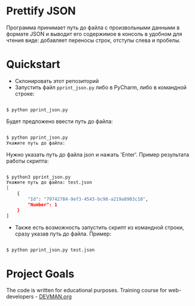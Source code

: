 # Prettify JSON

Программа принимает путь до файла с произвольными данными в формате JSON и выводит его содержимое в консоль в удобном для чтения виде: добавляет переносы строк, отступы слева и пробелы.

# Quickstart

* Склонировать этот репозиторий
* Запустить файл `pprint_json.py` либо в PyCharm, либо в командной строке:
```bash

$ python pprint_json.py

```
Будет предложено ввести путь до файла:
 ```bash
 
$ python pprint_json.py
Укажите путь до файла: 

```
 
Нужно указать путь до файла json и нажать 'Enter'. Пример результата работы скрипта:
```bash

$ python3 pprint_json.py
Укажите путь до файла: test.json
[
    {
        "Id": "79742784-9ef3-4543-bc98-a219a8903c18",
        "Number": 1
    }
]

```

* Также есть возможность запустить скрипт из командной строки, сразу указав путь до файла. Пример:

 ```bash
 
$ python pprint_json.py test.json

```

# Project Goals

The code is written for educational purposes. Training course for web-developers - [DEVMAN.org](https://devman.org)
